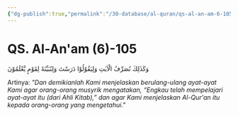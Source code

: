 ```yaml
---
{"dg-publish":true,"permalink":"/30-database/al-quran/qs-al-an-am-6-105/"}
---
```



# QS. Al-An'am (6)-105
وَكَذٰلِكَ نُصَرِّفُ الْاٰيٰتِ وَلِيَقُوْلُوْا دَرَسْتَ وَلِنُبَيِّنَهٗ لِقَوْمٍ يَّعْلَمُوْنَ  

Artinya: *"Dan demikianlah Kami menjelaskan berulang-ulang ayat-ayat Kami agar orang-orang musyrik mengatakan, “Engkau telah mempelajari ayat-ayat itu (dari Ahli Kitab),” dan agar Kami menjelaskan Al-Qur'an itu kepada orang-orang yang mengetahui."*

